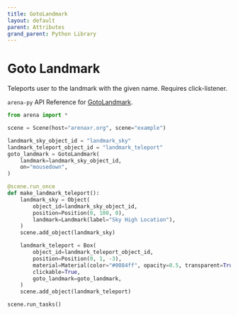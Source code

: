```yaml
---
title: GotoLandmark
layout: default
parent: Attributes
grand_parent: Python Library
---
```


# Goto Landmark

Teleports user to the landmark with the given name. Requires click-listener.

`arena-py` API Reference for [GotoLandmark](/content/python-api/attributes/goto_landmark).

```python
from arena import *

scene = Scene(host="arenaxr.org", scene="example")

landmark_sky_object_id = "landmark_sky"
landmark_teleport_object_id = "landmark_teleport"
goto_landmark = GotoLandmark(
    landmark=landmark_sky_object_id,
    on="mousedown",
)

@scene.run_once
def make_landmark_teleport():
    landmark_sky = Object(
        object_id=landmark_sky_object_id,
        position=Position(0, 100, 0),
        landmark=Landmark(label="Sky High Location"),
    )
    scene.add_object(landmark_sky)

    landmark_teleport = Box(
        object_id=landmark_teleport_object_id,
        position=Position(0, 1, -3),
        material=Material(color="#0084ff", opacity=0.5, transparent=True),
        clickable=True,
        goto_landmark=goto_landmark,
    )
    scene.add_object(landmark_teleport)

scene.run_tasks()
```
